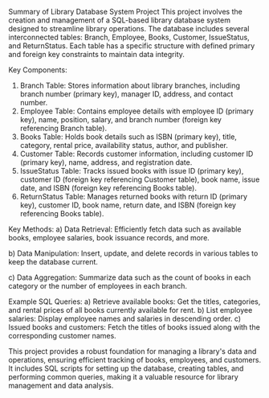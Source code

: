 Summary of Library Database System Project
This project involves the creation and management of a SQL-based library database system designed to streamline library operations. The database includes several interconnected tables: Branch, Employee, Books, Customer, IssueStatus, and ReturnStatus. Each table has a specific structure with defined primary and foreign key constraints to maintain data integrity.

Key Components:
1) Branch Table: Stores information about library branches, including branch number (primary key), manager ID, address, and contact number.
2) Employee Table: Contains employee details with employee ID (primary key), name, position, salary, and branch number (foreign key referencing Branch table).
3) Books Table: Holds book details such as ISBN (primary key), title, category, rental price, availability status, author, and publisher.
4) Customer Table: Records customer information, including customer ID (primary key), name, address, and registration date.
5) IssueStatus Table: Tracks issued books with issue ID (primary key), customer ID (foreign key referencing Customer table), book name, issue date, and ISBN (foreign key referencing Books table).
6) ReturnStatus Table: Manages returned books with return ID (primary key), customer ID, book name, return date, and ISBN (foreign key referencing Books table).

Key Methods:
a) Data Retrieval: Efficiently fetch data such as available books, employee salaries, book issuance records, and more.

b) Data Manipulation: Insert, update, and delete records in various tables to keep the database current.

c) Data Aggregation: Summarize data such as the count of books in each category or the number of employees in each branch.

Example SQL Queries:
a) Retrieve available books: Get the titles, categories, and rental prices of all books currently available for rent.
b) List employee salaries: Display employee names and salaries in descending order.
c) Issued books and customers: Fetch the titles of books issued along with the corresponding customer names.

This project provides a robust foundation for managing a library's data and operations, ensuring efficient tracking of books, employees, and customers. It includes SQL scripts for setting up the database, creating tables, and performing common queries, making it a valuable resource for library management and data analysis.






